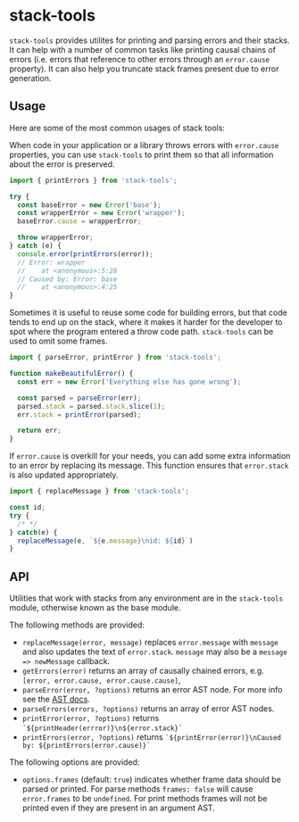 # stack-tools

`stack-tools` provides utilites for printing and parsing errors and their stacks. It can help with a number of common tasks like printing causal chains of errors (i.e. errors that reference to other errors through an `error.cause` property). It can also help you truncate stack frames present due to error generation.

## Usage

Here are some of the most common usages of stack tools:

When code in your application or a library throws errors with `error.cause` properties, you can use `stack-tools` to print them so that all information about the error is preserved.

```js
import { printErrors } from 'stack-tools';

try {
  const baseError = new Error('base');
  const wrapperError = new Error('wrapper');
  baseError.cause = wrapperError;

  throw wrapperError;
} catch (e) {
  console.error(printErrors(error));
  // Error: wrapper
  //    at <anonymous>:5:28
  // Caused by: Error: base
  //    at <anonymous>:4:25
}
```

Sometimes it is useful to reuse some code for building errors, but that code tends to end up on the stack, where it makes it harder for the developer to spot where the program entered a throw code path. `stack-tools` can be used to omit some frames.

```js
import { parseError, printError } from 'stack-tools';

function makeBeautifulError() {
  const err = new Error('Everything else has gone wrong');

  const parsed = parseError(err);
  parsed.stack = parsed.stack.slice(1);
  err.stack = printError(parsed);

  return err;
}
```

If `error.cause` is overkill for your needs, you can add some extra information to an error by replacing its message. This function ensures that `error.stack` is also updated appropriately.

```js
import { replaceMessage } from 'stack-tools';

const id;
try {
  /* */
} catch(e) {
  replaceMessage(e, `${e.message}\nid: ${id}`)
}
```

## API

Utilities that work with stacks from any environment are in the `stack-tools` module, otherwise known as the base module.

The following methods are provided:

- `replaceMessage(error, message)` replaces `error.message` with `message` and also updates the text of `error.stack`. `message` may also be a `message => newMessage` callback.
- `getErrors(error)` returns an array of causally chained errors, e.g. `[error, error.cause, error.cause.cause]`,
- `parseError(error, ?options)` returns an error AST node. For more info see the [AST docs](https://github.com/stack-tools-js/stack-tools/packages/stack-tools/lib/ast.d.ts).
- `parseErrors(errors, ?options)` returns an array of error AST nodes.
- `printError(error, ?options)` returns `` `${printHeader(errror)}\n${error.stack}` ``
- `printErrors(error, ?options)` returns `` `${printError(error)}\nCaused by: ${printErrors(error.cause)}` ``

The following options are provided:

- `options.frames` (default: `true`) indicates whether frame data should be parsed or printed. For parse methods `frames: false` will cause `error.frames` to be `undefined`. For print methods frames will not be printed even if they are present in an argument AST.
